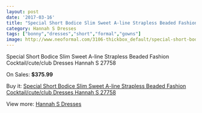 ```yaml
---
layout: post
date: '2017-03-16'
title: "Special Short Bodice Slim Sweet A-line Strapless Beaded Fashion Cocktail/cute/club Dresses Hannah S 27758"
category: Hannah S Dresses
tags: ["bonny","dresses","short","formal","gowns"]
image: http://www.neoformal.com/3106-thickbox_default/special-short-bodice-slim-sweet-a-line-strapless-beaded-fashion-cocktail-cute-club-dresses-hannah-s-27758.jpg
---
```

Special Short Bodice Slim Sweet A-line Strapless Beaded Fashion Cocktail/cute/club Dresses Hannah S 27758

On Sales: **$375.99**
<a href="https://www.neoformal.com/en/hannah-s-dresses/1161-special-short-bodice-slim-sweet-a-line-strapless-beaded-fashion-cocktail-cute-club-dresses-hannah-s-27758.html"><amp-img layout="responsive" width="600" height="600" src="//www.neoformal.com/3106-thickbox_default/special-short-bodice-slim-sweet-a-line-strapless-beaded-fashion-cocktail-cute-club-dresses-hannah-s-27758.jpg" alt="Special Short Bodice Slim Sweet A-line Strapless Beaded Fashion Cocktail/cute/club Dresses Hannah S 27758 0" /></a>
<a href="https://www.neoformal.com/en/hannah-s-dresses/1161-special-short-bodice-slim-sweet-a-line-strapless-beaded-fashion-cocktail-cute-club-dresses-hannah-s-27758.html"><amp-img layout="responsive" width="600" height="600" src="//www.neoformal.com/3107-thickbox_default/special-short-bodice-slim-sweet-a-line-strapless-beaded-fashion-cocktail-cute-club-dresses-hannah-s-27758.jpg" alt="Special Short Bodice Slim Sweet A-line Strapless Beaded Fashion Cocktail/cute/club Dresses Hannah S 27758 1" /></a>

Buy it: [Special Short Bodice Slim Sweet A-line Strapless Beaded Fashion Cocktail/cute/club Dresses Hannah S 27758](https://www.neoformal.com/en/hannah-s-dresses/1161-special-short-bodice-slim-sweet-a-line-strapless-beaded-fashion-cocktail-cute-club-dresses-hannah-s-27758.html "Special Short Bodice Slim Sweet A-line Strapless Beaded Fashion Cocktail/cute/club Dresses Hannah S 27758")

View more: [Hannah S Dresses](https://www.neoformal.com/en/12-hannah-s-dresses "Hannah S Dresses")